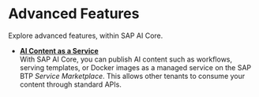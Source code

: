 <!-- loio24f2fbb25f2e4f41bccd176bbbcac9e5 -->

# Advanced Features

Explore advanced features, within SAP AI Core.

-   **[AI Content as a Service](ai-content-as-a-service-3fb0390.md "With SAP AI Core,
		you can publish AI content such as workflows, serving templates, or Docker images as a
		managed service on the SAP BTP
		Service Marketplace. This allows other tenants to consume your
		content through standard APIs.")**  
With SAP AI Core, you can publish AI content such as workflows, serving templates, or Docker images as a managed service on the SAP BTP *Service Marketplace*. This allows other tenants to consume your content through standard APIs.

